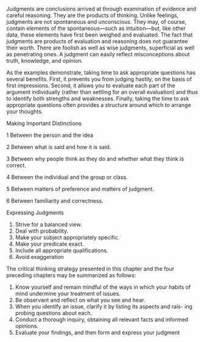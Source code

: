 Judgments are conclusions arrived at through examination of evidence and careful reasoning. They are the products of thinking. Unlike feelings, judgments are not spontaneous and unconscious. They may, of course, contain elements of the spontaneous—such as intuition—but, like other data, these elements have first been weighed and evaluated. The fact that judgments are products of evaluation and reasoning does not guarantee their worth. There are foolish as well as wise judgments, superficial as well as penetrating ones. A judgment can easily reflect misconceptions about truth, knowledge, and opinion.



As the examples demonstrate, taking time to ask appropriate questions has several benefits. First, it prevents you from judging hastily, on the basis of first impressions. Second, it allows you to evaluate each part of the argument individually (rather than settling for an overall evaluation) and thus to identify both strengths and weaknesses. Finally, taking the time to ask appropriate questions often provides a structure around which to arrange your thoughts. 



Making Important Distinctions

1 Between the person and the idea 

2 Between what is said and how it is said. 

3 Between why people think as they do and whether what they think is correct. 

4 Between the individual and the group or class.

5 Between matters of preference and matters of judgment. 

6 Between familiarity and correctness. 



Expressing Judgments 

1. Strive for a balanced view. 
2. Deal with probability. 
3. Make your subject appropriately specific. 
4. Make your predicate exact. 
5. Include all appropriate qualifications. 
6. Avoid exaggeration


The critical thinking strategy presented in this chapter and the four preceding chapters may be summarized as follows: 

1. Know yourself and remain mindful of the ways in which your habits of mind undermine your treatment of issues. 
2. Be observant and reflect on what you see and hear. 
3. When you identify an issue, clarify it by listing its aspects and rais- ing probing questions about each. 
4. Conduct a thorough inquiry, obtaining all relevant facts and informed opinions. 
5. Evaluate your findings, and then form and express your judgment 



